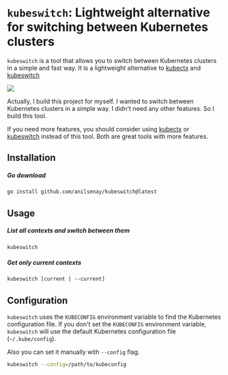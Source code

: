 # `kubeswitch`: Lightweight alternative for switching between Kubernetes clusters

`kubeswitch` is a tool that allows you to switch between Kubernetes clusters in a simple and fast way. It is a lightweight alternative to [kubectx](https://github.com/ahmetb/kubectx/) and [kubeswitch](https://github.com/danielfoehrKn/kubeswitch/)

![](https://s11.gifyu.com/images/ScuIM.gif)

Actually, I build this project for myself. I wanted to switch between Kubernetes clusters in a simple way. I didn't need any other features. So I build this tool.

If you need more features, you should consider using [kubectx](https://github.com/ahmetb/kubectx/) or [kubeswitch](https://github.com/danielfoehrKn/kubeswitch/) instead of this tool. Both are great tools with more features.

## Installation

##### Go download

```sh
go install github.com/anilsenay/kubeswitch@latest
```

## Usage

##### List all contexts and switch between them

```sh
kubeswitch
```

##### Get only current contexts

```sh
kubeswitch [current | --current]
```

## Configuration

`kubeswitch` uses the `KUBECONFIG` environment variable to find the Kubernetes configuration file. If you don't set the `KUBECONFIG` environment variable, `kubeswitch` will use the default Kubernetes configuration file (`~/.kube/config`).

Also you can set it manually with `--config` flag.

```sh
kubeswitch --config=/path/to/kubeconfig
```
